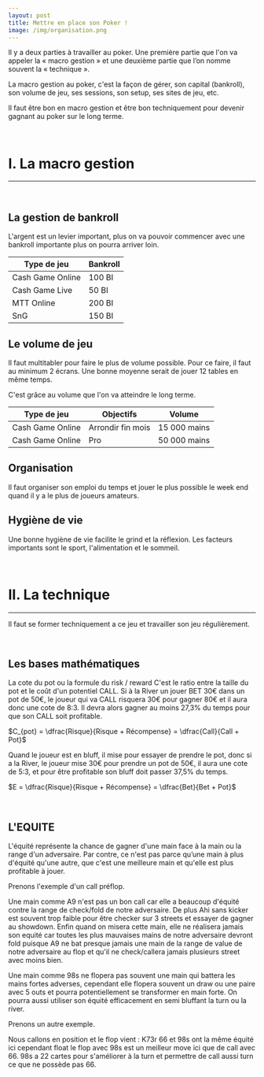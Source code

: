 ```yaml
---
layout: post
title: Mettre en place son Poker !
image: /img/organisation.png
---
```

Il y a deux parties à travailler au poker. Une première partie que l'on va appeler la « macro gestion » et  une deuxième partie que l’on nomme souvent la « technique ».

La macro gestion au poker, c'est la façon de gérer, son capital (bankroll), son volume de jeu, ses sessions, son setup, ses sites de jeu, etc.

Il faut être bon en macro gestion et être bon techniquement pour devenir gagnant au poker sur le long terme.


&nbsp;
# I. La macro gestion
---


&nbsp;
## La gestion de bankroll

L'argent est un levier important, plus on va pouvoir commencer avec une bankroll importante plus on pourra arriver loin.

|Type de jeu|Bankroll|
|-|-|
|Cash Game Online|100 BI|
|Cash Game Live|50 BI|
|MTT Online|200 BI|
|SnG|150 BI|


## Le volume de jeu

Il faut multitabler pour faire le plus de volume possible.
Pour ce faire, il faut au minimum 2 écrans.
Une bonne moyenne serait de jouer 12 tables en même temps.

C'est grâce au volume que l'on va atteindre le long terme.

|Type de jeu|Objectifs|Volume|
|-|-|-|
|Cash Game Online|Arrondir fin mois|15 000 mains|
|Cash Game Online|Pro|50 000 mains|


## Organisation

Il faut organiser son emploi du temps et jouer le plus possible le week end quand il y a le plus de joueurs amateurs.


## Hygiène de vie

Une bonne hygiène de vie facilite le grind et la réflexion. Les facteurs importants sont le sport, l'alimentation et le sommeil.


&nbsp;
# II. La technique
---

Il faut se former techniquement a ce jeu et travailler son jeu régulièrement.


&nbsp;
## Les bases mathématiques

La cote du pot ou la formule du risk / reward
C'est le ratio entre la taille du pot et le coût d'un potentiel CALL.
Si à la River un jouer BET 30€ dans un pot de 50€, le joueur qui va CALL risquera 30€ pour gagner 80€ et il aura donc une cote de 8:3. Il devra alors gagner au moins 27,3% du temps  pour que son CALL soit profitable.

$C_{pot} = \dfrac{Risque}{Risque + Récompense} = \dfrac{Call}{Call + Pot}$

Quand le joueur est en bluff, il mise pour essayer de prendre le pot, donc si a la River, le joueur mise 30€ pour prendre un pot de 50€, il aura une cote de 5:3, et pour être profitable son bluff doit passer 37,5% du temps.

$E = \dfrac{Risque}{Risque + Récompense} = \dfrac{Bet}{Bet + Pot}$


&nbsp;
## L'EQUITE

L'équité représente la chance de gagner d'une main face à la main ou la range d'un adversaire. Par contre, ce n'est pas parce qu’une main à plus d'équité qu'une autre, que c'est une meilleure main et qu'elle est plus profitable à jouer.

Prenons l'exemple d'un call préflop.

Une main comme A9 n'est pas un bon call car elle a beaucoup d'équité contre la range de check/fold de notre adversaire. De plus Ahi sans kicker est souvent trop faible pour être checker sur 3 streets et essayer de gagner au showdown. Enfin quand on misera cette main, elle ne réalisera jamais son equité car toutes les plus mauvaises mains de notre adversaire devront fold puisque A9 ne bat presque jamais une main de la range de value de notre adversaire au flop et qu'il ne check/callera jamais plusieurs street avec moins bien.

Une main comme 98s ne flopera pas souvent une main qui battera les mains fortes adverses, cependant elle flopera souvent un draw ou une paire avec 5 outs et pourra potentiellement se transformer en main forte.
On pourra aussi utiliser son équité efficacement en semi bluffant la turn ou la river.

Prenons un autre exemple.

Nous callons en position et le flop vient : K73r
66 et 98s ont la même équité ici cependant float le flop avec 98s est un meilleur move ici que de call avec 66.
98s a 22 cartes pour s'améliorer à la turn et permettre de call aussi turn ce que ne possède pas 66.

<!--stackedit_data:
eyJoaXN0b3J5IjpbNzgyMjY0MzA3LDc4MjI2NDMwNyw4OTc3Mz
E3NzYsMjg1Mjc3ODgsLTcyNTc0NjE2MiwtMTMzMzM3NTMwNSwt
MTc0Njc2MDExLC0yMDg2NjA2MTc0LC0xOTgzNTY4NjI0LDM1OD
gyMzgwMCwyOTczNTI5MDQsNzEwODA4NTM4LC0xMzQ4OTM1NTYy
LDE4MTEyMDk2NTEsLTg2NTUyMzQ2MywtNTI2OTY4ODY3LC0yOT
IwNTg4MTBdfQ==
-->